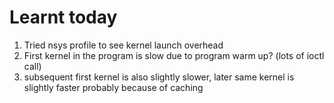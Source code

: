 # Learnt today

1. Tried nsys profile to see kernel launch overhead
2. First kernel in the program is slow due to program warm up? (lots of ioctl call)
3. subsequent first kernel is also slightly slower, later same kernel is slightly faster probably because of caching
